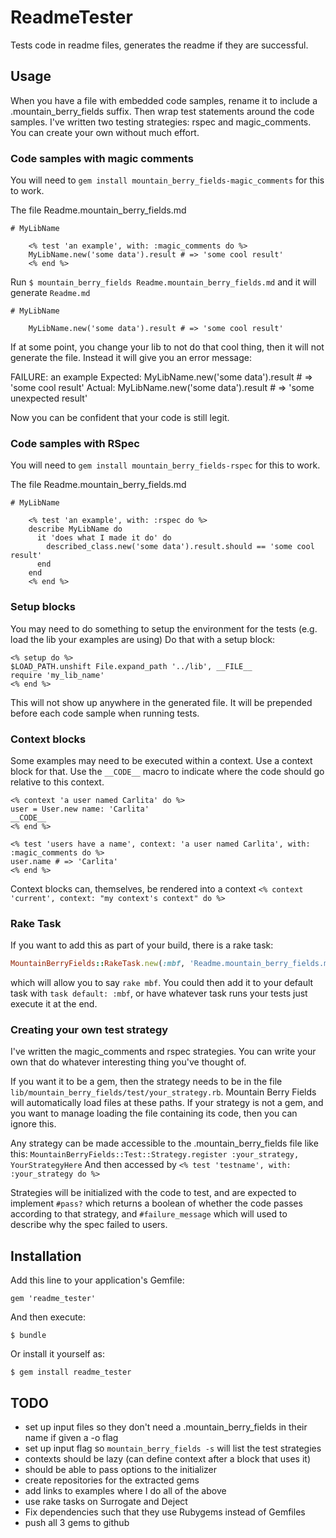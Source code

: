 # ReadmeTester

Tests code in readme files, generates the readme if they are successful.

## Usage

When you have a file with embedded code samples, rename it to include a .mountain_berry_fields suffix.
Then wrap test statements around the code samples. I've written two testing strategies: rspec and magic_comments.
You can create your own without much effort.


### Code samples with magic comments

You will need to `gem install mountain_berry_fields-magic_comments` for this to work.

The file Readme.mountain_berry_fields.md

    # MyLibName

        <% test 'an example', with: :magic_comments do %>
        MyLibName.new('some data').result # => 'some cool result'
        <% end %>

Run `$ mountain_berry_fields Readme.mountain_berry_fields.md` and it will generate `Readme.md`

    # MyLibName

        MyLibName.new('some data').result # => 'some cool result'

If at some point, you change your lib to not do that cool thing, then it will not generate the file.
Instead it will give you an error message:

FAILURE: an example
Expected: MyLibName.new('some data').result # => 'some cool result'
Actual:   MyLibName.new('some data').result # => 'some unexpected result'

Now you can be confident that your code is still legit.

### Code samples with RSpec

You will need to `gem install mountain_berry_fields-rspec` for this to work.

The file Readme.mountain_berry_fields.md

    # MyLibName

        <% test 'an example', with: :rspec do %>
        describe MyLibName do
          it 'does what I made it do' do
            described_class.new('some data').result.should == 'some cool result'
          end
        end
        <% end %>

### Setup blocks

You may need to do something to setup the environment for the tests (e.g. load the lib your examples are using)
Do that with a setup block:

    <% setup do %>
    $LOAD_PATH.unshift File.expand_path '../lib', __FILE__
    require 'my_lib_name'
    <% end %>

This will not show up anywhere in the generated file. It will be prepended before each code sample when running tests.

### Context blocks

Some examples may need to be executed within a context. Use a context block for that.
Use the `__CODE__` macro to indicate where the code should go relative to this context.

    <% context 'a user named Carlita' do %>
    user = User.new name: 'Carlita'
    __CODE__
    <% end %>

    <% test 'users have a name', context: 'a user named Carlita', with: :magic_comments do %>
    user.name # => 'Carlita'
    <% end %>

Context blocks can, themselves, be rendered into a context `<% context 'current', context: "my context's context" do %>`

### Rake Task

If you want to add this as part of your build, there is a rake task:

```ruby
MountainBerryFields::RakeTask.new(:mbf, 'Readme.mountain_berry_fields.md')
```

which will allow you to say `rake mbf`. You could then add it to your default task with
`task default: :mbf`, or have whatever task runs your tests just execute it at the end.

### Creating your own test strategy

I've written the magic_comments and rspec strategies. You can write your own that do
whatever interesting thing you've thought of.

If you want it to be a gem, then the strategy needs to be in the file
`lib/mountain_berry_fields/test/your_strategy.rb`. Mountain Berry Fields
will automatically load files at these paths. If your strategy is not a gem,
and you want to manage loading the file containing its code, then you can ignore this.

Any strategy can be made accessible to the .mountain_berry_fields file like this:
`MountainBerryFields::Test::Strategy.register :your_strategy, YourStrategyHere`
And then accessed by `<% test 'testname', with: :your_strategy do %>`

Strategies will be initialized with the code to test, and are expected to
implement `#pass?` which returns a boolean of whether the code passes according
to that strategy, and `#failure_message` which will used to describe why the spec
failed to users.


## Installation

Add this line to your application's Gemfile:

    gem 'readme_tester'

And then execute:

    $ bundle

Or install it yourself as:

    $ gem install readme_tester

## TODO

* set up input files so they don't need a .mountain_berry_fields in their name if given a -o flag
* set up input flag so `mountain_berry_fields -s` will list the test strategies
* contexts should be lazy (can define context after a block that uses it)
* should be able to pass options to the initializer
* create repositories for the extracted gems
* add links to examples where I do all of the above
* use rake tasks on Surrogate and Deject
* Fix dependencies such that they use Rubygems instead of Gemfiles
* push all 3 gems to github
